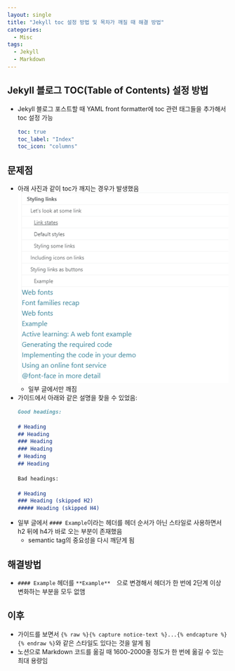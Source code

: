 ```yaml
---
layout: single
title: "Jekyll toc 설정 방법 및 목차가 깨질 때 해결 방법"
categories:
  - Misc
tags:
  - Jekyll
  - Markdown
---
```


## Jekyll 블로그 TOC(Table of Contents) 설정 방법
- Jekyll 블로그 포스트할 때 YAML front formatter에 toc 관련 태그들을 추가해서 toc 설정 가능  
  ```yaml
  toc: true
  toc_label: "Index"
  toc_icon: "columns"
  ```

## 문제점
- 아래 사진과 같이 toc가 깨지는 경우가 발생했음  
  ![Jekyll-toc-broken](https://raw.githubusercontent.com/siriyaoff/siriyaoff.github.io/master/assets/img/Jekyll-toc-broken.png)
  - 일부 글에서만 깨짐
- 가이드에서 아래와 같은 설명을 찾을 수 있었음:
  ```markdown
  Good headings:

  # Heading
  ## Heading
  ### Heading
  ### Heading
  # Heading
  ## Heading

  Bad headings:

  # Heading
  ### Heading (skipped H2)
  ##### Heading (skipped H4)
  ```
- 일부 글에서 `#### Example`이라는 헤더를 헤더 순서가 아닌 스타일로 사용하면서 h2 뒤에 h4가 바로 오는 부분이 존재했음
  - semantic tag의 중요성을 다시 깨닫게 됨

## 해결방법
- `#### Example` 헤더를 `**Example**  `으로 변경해서 헤더가 한 번에 2단계 이상 변화하는 부분을 모두 없앰

## 이후
- 가이드를 보면서 `{% raw %}{% capture notice-text %}...{% endcapture %}{% endraw %}`와 같은 스타일도 있다는 것을 알게 됨
- 노션으로 Markdown 코드를 옮길 때 1600-2000줄 정도가 한 번에 옮길 수 있는 최대 용량임